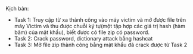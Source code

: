 Kịch bản:
- Task 1: Truy cập từ xa thành công vào máy victim và mở được file trên máy Victim và thu được chuỗi ký tự(một tập hợp các giá trị hash (hàm băm) của mật khẩu), biết được có file zip có password. 
- Task 2: Crack password, dictionary attack bằng hashcat
- Task 3: Mở file zip thành công  bằng mật khẩu đã crack được từ Task 2
